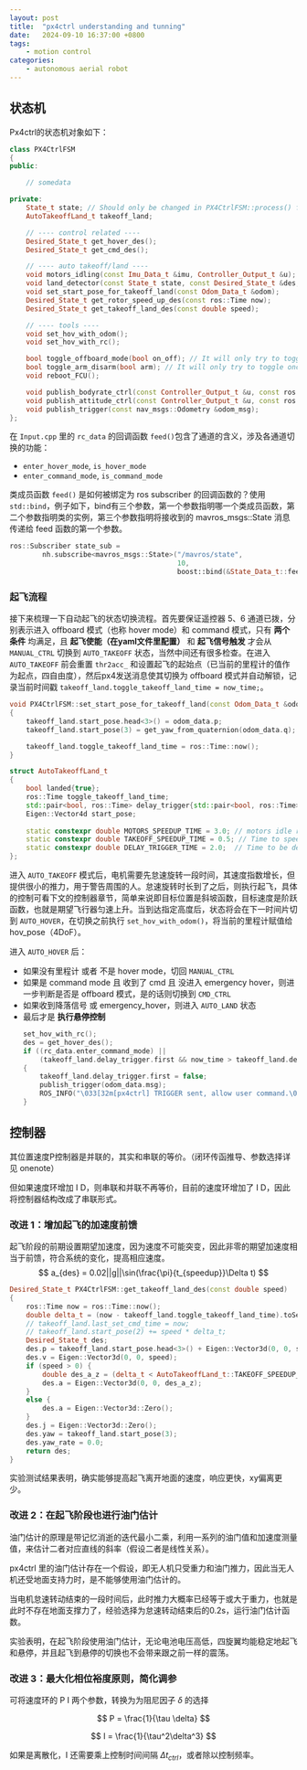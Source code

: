 ```yaml
---
layout: post
title:  "px4ctrl understanding and tunning"
date:   2024-09-10 16:37:00 +0800
tags: 
    - motion control
categories:
    - autonomous aerial robot
---
```


## 状态机

Px4ctrl的状态机对象如下：

```c++
class PX4CtrlFSM
{
public:

    // somedata

private:
	State_t state; // Should only be changed in PX4CtrlFSM::process() function!
	AutoTakeoffLand_t takeoff_land;

	// ---- control related ----
	Desired_State_t get_hover_des();
	Desired_State_t get_cmd_des();

	// ---- auto takeoff/land ----
	void motors_idling(const Imu_Data_t &imu, Controller_Output_t &u);
	void land_detector(const State_t state, const Desired_State_t &des, const Odom_Data_t &odom); // Detect landing 
	void set_start_pose_for_takeoff_land(const Odom_Data_t &odom);
	Desired_State_t get_rotor_speed_up_des(const ros::Time now);
	Desired_State_t get_takeoff_land_des(const double speed);

	// ---- tools ----
	void set_hov_with_odom();
	void set_hov_with_rc();

	bool toggle_offboard_mode(bool on_off); // It will only try to toggle once, so not blocked.
	bool toggle_arm_disarm(bool arm); // It will only try to toggle once, so not blocked.
	void reboot_FCU();

	void publish_bodyrate_ctrl(const Controller_Output_t &u, const ros::Time &stamp);
	void publish_attitude_ctrl(const Controller_Output_t &u, const ros::Time &stamp);
	void publish_trigger(const nav_msgs::Odometry &odom_msg);
};

```


在 `Input.cpp` 里的 `rc_data` 的回调函数 `feed()`包含了通道的含义，涉及各通道切换的功能：
- `enter_hover_mode`, `is_hover_mode`
- `enter_command_mode`, `is_command_mode`

类成员函数 `feed()` 是如何被绑定为 ros subscriber 的回调函数的？使用 `std::bind`，例子如下，bind有三个参数，第一个参数指明哪一个类成员函数，第二个参数指明类的实例，第三个参数指明将接收到的 mavros_msgs::State 消息传递给 feed 函数的第一个参数。

```c++
ros::Subscriber state_sub =
        nh.subscribe<mavros_msgs::State>("/mavros/state",
                                         10,
                                         boost::bind(&State_Data_t::feed, &fsm.state_data, _1));
```

### 起飞流程

接下来梳理一下自动起飞的状态切换流程。首先要保证遥控器 5、6 通道已拨，分别表示进入 offboard 模式（也称 hover mode）和 command 模式，只有 **两个条件** 均满足，且 **起飞使能（在yaml文件里配置）** 和 **起飞信号触发** 才会从 `MANUAL_CTRL` 切换到 `AUTO_TAKEOFF` 状态，当然中间还有很多检查。在进入 `AUTO_TAKEOFF` 前会重置 `thr2acc_` 和设置起飞的起始点（已当前的里程计的值作为起点，四自由度），然后px4发送消息使其切换为 offboard 模式并自动解锁，记录当前时间戳 `takeoff_land.toggle_takeoff_land_time = now_time;`。

```c++
void PX4CtrlFSM::set_start_pose_for_takeoff_land(const Odom_Data_t &odom)
{
	takeoff_land.start_pose.head<3>() = odom_data.p;
	takeoff_land.start_pose(3) = get_yaw_from_quaternion(odom_data.q);

	takeoff_land.toggle_takeoff_land_time = ros::Time::now();
}
```

```c++
struct AutoTakeoffLand_t
{
	bool landed{true};
	ros::Time toggle_takeoff_land_time;
	std::pair<bool, ros::Time> delay_trigger{std::pair<bool, ros::Time>(false, ros::Time(0))};
	Eigen::Vector4d start_pose;
	
	static constexpr double MOTORS_SPEEDUP_TIME = 3.0; // motors idle running for 3 seconds before takeoff
	static constexpr double TAKEOFF_SPEEDUP_TIME = 0.5; // Time to speed up during takeoff font stage
	static constexpr double DELAY_TRIGGER_TIME = 2.0;  // Time to be delayed when reach at target height
};
```

进入 `AUTO_TAKEOFF` 模式后，电机需要先怠速旋转一段时间，其速度指数增长，但提供很小的推力，用于警告周围的人。怠速旋转时长到了之后，则执行起飞，具体的控制可看下文的控制器章节，简单来说即目标位置是斜坡函数，目标速度是阶跃函数，也就是期望飞行器匀速上升。当到达指定高度后，状态将会在下一时间片切到 `AUTO_HOVER`，在切换之前执行 `set_hov_with_odom()`，将当前的里程计赋值给 hov_pose（4DoF）。

进入 `AUTO_HOVER` 后：
- 如果没有里程计 或者 不是 hover mode，切回 `MANUAL_CTRL`
- 如果是 command mode 且 收到了 cmd 且 没进入 emergency hover，则进一步判断是否是 offboard 模式，是的话则切换到 `CMD_CTRL`
- 如果收到降落信号 或 emergency_hover，则进入 `AUTO_LAND` 状态
- 最后才是 **执行悬停控制**
	```c++
	set_hov_with_rc();
	des = get_hover_des();
	if ((rc_data.enter_command_mode) ||
		(takeoff_land.delay_trigger.first && now_time > takeoff_land.delay_trigger.second))
	{
		takeoff_land.delay_trigger.first = false;
		publish_trigger(odom_data.msg);
		ROS_INFO("\033[32m[px4ctrl] TRIGGER sent, allow user command.\033[32m");
	}
	```


## 控制器

其位置速度P控制器是并联的，其实和串联的等价。（闭环传函推导、参数选择详见 onenote）

但如果速度环增加 I D，则串联和并联不再等价，目前的速度环增加了 I D，因此将控制器结构改成了串联形式。


### 改进 1：增加起飞的加速度前馈

起飞阶段的前期设置期望加速度，因为速度不可能突变，因此非零的期望加速度相当于前馈，符合系统的变化，提高相应速度。
$$
a_{des} = 0.02||g||\sin(\frac{\pi}{t_{speedup}}\Delta t)
$$

```c++
Desired_State_t PX4CtrlFSM::get_takeoff_land_des(const double speed)
{
	ros::Time now = ros::Time::now();
	double delta_t = (now - takeoff_land.toggle_takeoff_land_time).toSec() - (speed > 0 ? AutoTakeoffLand_t::MOTORS_SPEEDUP_TIME : 0); // speed > 0 means takeoff
	// takeoff_land.last_set_cmd_time = now;
	// takeoff_land.start_pose(2) += speed * delta_t;
	Desired_State_t des;
	des.p = takeoff_land.start_pose.head<3>() + Eigen::Vector3d(0, 0, speed * delta_t);
	des.v = Eigen::Vector3d(0, 0, speed);
	if (speed > 0) {
		double des_a_z = (delta_t < AutoTakeoffLand_t::TAKEOFF_SPEEDUP_TIME) ? (0.02 * param_.gra * sin(M_PI/AutoTakeoffLand_t::TAKEOFF_SPEEDUP_TIME * delta_t)) : 0;
		des.a = Eigen::Vector3d(0, 0, des_a_z);
	}
	else {
		des.a = Eigen::Vector3d::Zero();
	}
	des.j = Eigen::Vector3d::Zero();
	des.yaw = takeoff_land.start_pose(3);
	des.yaw_rate = 0.0;
	return des;
}
```

实验测试结果表明，确实能够提高起飞离开地面的速度，响应更快，xy偏离更少。


### 改进 2：在起飞阶段也进行油门估计

油门估计的原理是带记忆消逝的迭代最小二乘，利用一系列的油门值和加速度测量值，来估计二者对应直线的斜率（假设二者是线性关系）。

px4ctrl 里的油门估计存在一个假设，即无人机只受重力和油门推力，因此当无人机还受地面支持力时，是不能够使用油门估计的。

当电机怠速转动结束的一段时间后，此时推力大概率已经等于或大于重力，也就是此时不存在地面支撑力了，经验选择为怠速转动结束后的0.2s，运行油门估计函数。

实验表明，在起飞阶段使用油门估计，无论电池电压高低，四旋翼均能稳定地起飞和悬停，并且起飞到悬停的切换也不会带来跟之前一样的震荡。


### 改进 3：最大化相位裕度原则，简化调参

可将速度环的 P I 两个参数，转换为为阻尼因子 $\delta$ 的选择

$$
P = \frac{1}{\tau \delta}
$$

$$
I = \frac{1}{\tau^2\delta^3}
$$

如果是离散化，I 还需要乘上控制时间间隔 $\Delta t_{ctrl}$，或者除以控制频率。
